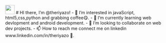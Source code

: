 <img src="https://raw.githubusercontent.com/MartinHeinz/MartinHeinz/master/wave.gif" width="30px"> 
# HI there, I’m @theriyazo!
- 👀 I’m interested in javaScript, html5,css,python and grabbing coffee😋.
- 🌱 I’m currently learning web devlopment and android development.
- 💞️ I’m looking to collaborate on web dev projects.
- 📫 How to reach me connect me on linkedin www.linkedin.com/in/theriyazo 👀.

<!---
theriyazo/theriyazo is a ✨ special ✨ repository because its `README.md` (this file) appears on your GitHub profile.
You can click the Preview link to take a look at your changes.
--->
